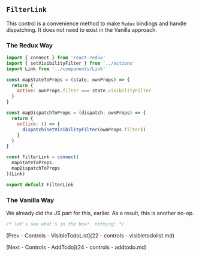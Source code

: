## `FilterLink`

This control is a convenience method to make `Redux` bindings and handle dispatching.  It does not need to exist in the Vanilla approach.

### The Redux Way

```javascript
import { connect } from 'react-redux'
import { setVisibilityFilter } from '../actions'
import Link from '../components/Link'

const mapStateToProps = (state, ownProps) => {
  return {
    active: ownProps.filter === state.visibilityFilter
  }
}

const mapDispatchToProps = (dispatch, ownProps) => {
  return {
    onClick: () => {
      dispatch(setVisibilityFilter(ownProps.filter))
    }
  }
}

const FilterLink = connect(
  mapStateToProps,
  mapDispatchToProps
)(Link)

export default FilterLink
```

### The Vanilla Way
We already did the JS part for this, earlier.  As a result, this is another no-op.

```javascript
/* let's see what's in the box?  nothing! */
```

[Prev - Controls - VisibleTodoList](22 - controls - visibletodolist.md)

[Next - Controls - AddTodo](24 - controls - addtodo.md)
